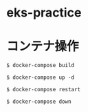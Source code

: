 # eks-practice
# コンテナ操作
```
$ docker-compose build

$ docker-compose up -d

$ docker-compose restart

$ docker-compose down
```